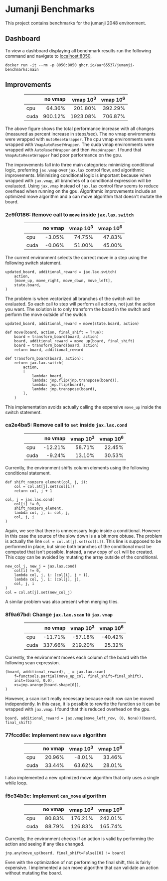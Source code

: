 # Jumanji Benchmarks

This project contains benchmarks for the jumanji 2048 environment.

## Dashboard

To view a dashboard displaying all benchmark results run the following command and navigate to [localhost:8050](http://localhost:8050/).

```
docker run -it --rm -p 8050:8050 ghcr.io/aar65537/jumanji-benchmarks:main
```

## Improvements

<div style="margin-left: auto;
            margin-right: auto;
            width: min(24rem, 100%)">

|      | no vmap | vmap 10<sup>3</sup> | vmap 10<sup>6</sup> |
|:-----|-:|-:|-:|
| cpu  | 64.36%  | 201.80%  | 392.29% |
| cuda | 900.12% | 1923.08% | 706.87% |
</div>

The above figure shows the total performance increase with all changes (measured as percent increase in steps/sec). The no vmap environments were wrapped with `AutoResetWrapper`. The cpu vmap environments were wrapped with `VmapAutoResetWrapper`. The cuda vmap environments were wrapped with `AutoResetWrapper` and then `VmapWrapper`. I found that `VmapAutoResetWrapper` had poor performance on the gpu.

The improvements fall into three main categories: minimizing conditional logic, preferring `jax.vmap` over `jax.lax` control flow, and algorithmic improvements. Minimizing conditional logic is important because when wrapped with `jax.vmap`, all branches of a conditional expression will be evaluated. Using `jax.vmap` instead of `jax.lax` control flow seems to reduce overhead when running on the gpu. Algorithmic improvements include an optimized move algorithm and a can move algorithm that doesn't mutate the board.

### 2e9f0186: Remove call to `move` inside `jax.lax.switch`

<div style="margin-left: auto;
            margin-right: auto;
            width: min(24rem, 100%)">

|      | no vmap | vmap 10<sup>3</sup> | vmap 10<sup>6</sup> |
|:-----|-:|-:|-:|
| cpu  | -3.05% | 74.75% | 47.83% |
| cuda | -0.06% | 51.00% | 45.00% |
</div>

The current environment selects the correct move in a step using the following switch statement.
```
updated_board, additional_reward = jax.lax.switch(
    action,
    [move_up, move_right, move_down, move_left],
    state.board,
)
```
The problem is when vectorized all branches of the switch will be evaluated. So each call to step will perform all actions, not just the action you want. The solution is to only transform the board in the switch and perform the move outside of the switch.
```
updated_board, additional_reward = move(state.board, action)

def move(board, action, final_shift = True):
    board = transform_board(board, action)
    board, additional_reward = move_up(board, final_shift)
    board = transform_board(board, action)
    return board, additional_reward

def transform_board(board, action):
    return jax.lax.switch(
        action,
        [
            lambda: board,
            lambda: jnp.flip(jnp.transpose(board)),
            lambda: jnp.flip(board),
            lambda: jnp.transpose(board),
        ],
    )
```
This implementation avoids actually calling the expensive `move_up` inside the switch statement.

### ca2e4ba5: Remove call to `set` inside `jax.lax.cond`

<div style="margin-left: auto;
            margin-right: auto;
            width: min(24rem, 100%)">

|      | no vmap | vmap 10<sup>3</sup> | vmap 10<sup>6</sup> |
|:-----|-:|-:|-:|
| cpu  | -12.21% | 58.71% | 22.45% |
| cuda | -9.24%  | 13.10% | 30.53% |
</div>

Currently, the environment shifts column elements using the following conditional statement.

```
def shift_nonzero_element(col, j, i):
    col = col.at[j].set(col[i])
    return col, j + 1

col, j = jax.lax.cond(
    col[i] != 0,
    shift_nonzero_element,
    lambda col, j, i: col, j,
    col, j, i
)
```

Again, we see that there is unnecessary logic inside a conditional. However in this case the source of the slow down is a a bit more obtuse. The problem is actually the line `col = col.at[j].set(col[i])`. This line is supposed to be performed in place, but since both branches of the conditional must be computed that isn't possible. Instead, a new copy of `col` will be created. This copy can be avoided by mutating the array outside of the conditional.

```
new_col_j, new_j = jax.lax.cond(
    col[i] != 0,
    lambda col, j, i: (col[i], j + 1),
    lambda col, j, i: (col[j], j),
    col, j, i
)
col = col.at[j].set(new_col_j)
```

A similar problem was also present when merging tiles.

### 8f9a67bd: Change `jax.lax.scan` to `jax.vmap`

<div style="margin-left: auto;
            margin-right: auto;
            width: min(24rem, 100%)">

|      | no vmap | vmap 10<sup>3</sup> | vmap 10<sup>6</sup> |
|:-----|-:|-:|-:|
| cpu  | -11.71% | -57.18% | -40.42% |
| cuda | 337.66% | 219.20% | 25.32%  |
</div>

Currently, the environment moves each column of the board with the following scan expression.

```
(board, additional_reward), _ = jax.lax.scan(
    f=functools.partial(move_up_col, final_shift=final_shift),
    init=(board, 0.0),
    xs=jnp.arange(board.shape[0]),
)
```

However, a scan isn't really necessary because each row can be moved independently. In this case, it is possible to rewrite the function so it can be wrapped with `jax.vmap`. I found that this reduced overhead on the gpu.

```
board, additional_reward = jax.vmap(move_left_row, (0, None))(board, final_shift)
```

### 77fccd6e: Implement new `move` algorithm

<div style="margin-left: auto;
            margin-right: auto;
            width: min(24rem, 100%)">

|      | no vmap | vmap 10<sup>3</sup> | vmap 10<sup>6</sup> |
|:-----|-:|-:|-:|
| cpu  | 20.96% | -8.01% | 33.46% |
| cuda | 33.44% | 63.62% | 28.01% |
</div>

I also implemented a new optimized move algorithm that only uses a single while loop.

### f5c34b3c: Implement `can_move` algorithm

<div style="margin-left: auto;
            margin-right: auto;
            width: min(24rem, 100%)">

|      | no vmap | vmap 10<sup>3</sup> | vmap 10<sup>6</sup> |
|:-----|-:|-:|-:|
| cpu  | 80.83% | 176.21% | 242.01% |
| cuda | 88.79% | 126.83% | 165.74% |
</div>

Currently, the environment checks if an action is valid by performing the action and seeing if any tiles changed. 

```
jnp.any(move_up(board, final_shift=False)[0] != board)
```

Even with the optimization of not performing the final shift, this is fairly expensive. I implemented a can move algorithm that can validate an action without mutating the board.
